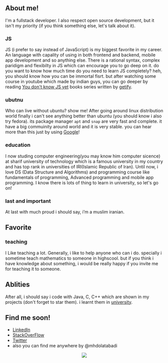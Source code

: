## About me!
I'm a fullstack developer. I also respect open source development, but it isn't my priority (if you think something else, let's talk about it).

### JS
JS (i prefer to say instead of JavaScript) is my biggest favorite in my career. An language with capality of using in both frontend and backend, mobile app development and so anything else. There is a rational syntax, complex paridigm and flexibilty in JS which can encourage you to go deep on it. do you want to know how much time do you need to learn JS completely? heh, you should know how you can be immortal fisrt. but after watching some course in youtube which made by indian guys, you can go deeper by reading [You don't know JS yet](https://github.com/getify/You-Dont-Know-JS) books series written by [getify](https://github.com/getify).

### ubutnu
Who can live without ubuntu? show me!
After going around linux distribution world finally i can't see anything better than ubuntu (you should know i also try fedora). its package manager `apt` and `snap` are very fast and complete. it have a big commuinity around world and it is very stable. you can hear more than this just by using [Google](https://www.google.com)!

### education
I now studing computer engineering(you may know him computer sicence) at sharif university of technology which is a famous university in my country and has top rank in universities of IRI(Islamic Republic of Iran). Until now, i love DS (Data Structure and Algorithms) and programming course like fundamentals of programming, Advanced programming and mobile app programming. I know there is lots of thing to learn in university, so let's go on!

### last and important
At last with much proud i should say, i’m a muslim iranian.

## Favorite
### teaching
I Like teaching a lot. Generally, i like to help anyone who can i do. specially i sometime teach mathematics to someone in highscool. but if you think i have knowledge about something, i would be really happy if you invite me for teaching it to someone.

## Ablities
After all, i should say i code with Java, C, C++ which are shown in my projects (don't forget to star them). i learnt them in [university](https://www.sharif.ir).


## Find me soon!
- [LinkedIn](https://www.linkedin.com/in/mohammadhossein-dolatabadi-a5b5701a6/)
- [StackOverFlow](https://stackoverflow.com/users/12337783/mohammad-hossein-dolatabadi-al)
- [Twitter](https://twitter.com/mhdolatabadi)
- also you can find me anywhere by @mhdolatabadi

<p align="center">
 <a href="#" alt="Mohammad Dolatabadi's github stats">
  <img src="https://github-readme-stats.vercel.app/api?username=mhdolatabadi&theme=tokyonight&show_icons=true" />
 </a>
</p>
